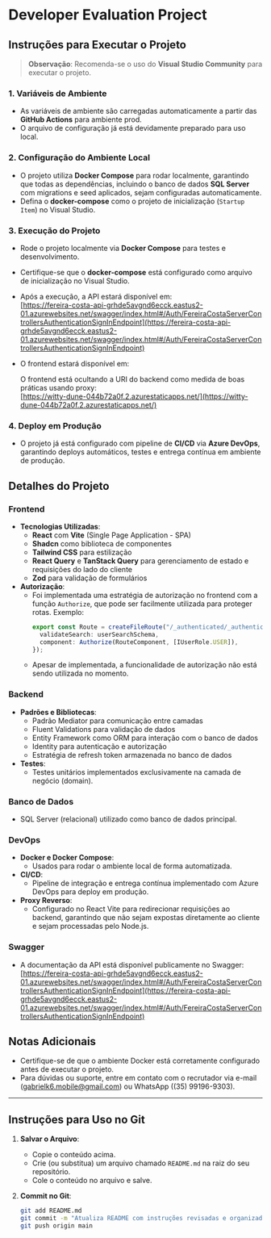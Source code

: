# Developer Evaluation Project

## Instruções para Executar o Projeto

> **Observação**: Recomenda-se o uso do **Visual Studio Community** para executar o projeto.

### 1. Variáveis de Ambiente
- As variáveis de ambiente são carregadas automaticamente a partir das **GitHub Actions** para ambiente prod.
- O arquivo de configuração já está devidamente preparado para uso local.

### 2. Configuração do Ambiente Local
- O projeto utiliza **Docker Compose** para rodar localmente, garantindo que todas as dependências, incluindo o banco de dados **SQL Server** com migrations e seed aplicados, sejam configuradas automaticamente.
- Defina o **docker-compose** como o projeto de inicialização (`Startup Item`) no Visual Studio.

### 3. Execução do Projeto
- Rode o projeto localmente via **Docker Compose** para testes e desenvolvimento.
- Certifique-se que o **docker-compose** está configurado como arquivo de inicialização no Visual Studio.
- Após a execução, a API estará disponível em:  
  [https://fereira-costa-api-grhde5avgnd6ecck.eastus2-01.azurewebsites.net/swagger/index.html#/Auth/FereiraCostaServerControllersAuthenticationSignInEndpoint](https://fereira-costa-api-grhde5avgnd6ecck.eastus2-01.azurewebsites.net/swagger/index.html#/Auth/FereiraCostaServerControllersAuthenticationSignInEndpoint)
- O frontend estará disponível em:  

  O frontend está ocultando a URI do backend como medida de boas práticas usando proxy:  
  [https://witty-dune-044b72a0f.2.azurestaticapps.net/](https://witty-dune-044b72a0f.2.azurestaticapps.net/)

### 4. Deploy em Produção
- O projeto já está configurado com pipeline de **CI/CD** via **Azure DevOps**, garantindo deploys automáticos, testes e entrega contínua em ambiente de produção.

## Detalhes do Projeto

### Frontend
- **Tecnologias Utilizadas**:
  - **React** com **Vite** (Single Page Application - SPA)
  - **Shadcn** como biblioteca de componentes
  - **Tailwind CSS** para estilização
  - **React Query** e **TanStack Query** para gerenciamento de estado e requisições do lado do cliente
  - **Zod** para validação de formulários
- **Autorização**:
  - Foi implementada uma estratégia de autorização no frontend com a função `Authorize`, que pode ser facilmente utilizada para proteger rotas. Exemplo:
    ```typescript
    export const Route = createFileRoute("/_authenticated/_authenticated/users/")({
      validateSearch: userSearchSchema,
      component: Authorize(RouteComponent, [IUserRole.USER]),
    });
    ```
  - Apesar de implementada, a funcionalidade de autorização não está sendo utilizada no momento.

### Backend
- **Padrões e Bibliotecas**:
  - Padrão Mediator para comunicação entre camadas
  - Fluent Validations para validação de dados
  - Entity Framework como ORM para interação com o banco de dados
  - Identity para autenticação e autorização
  - Estratégia de refresh token armazenada no banco de dados
- **Testes**:
  - Testes unitários implementados exclusivamente na camada de negócio (domain).

### Banco de Dados
- SQL Server (relacional) utilizado como banco de dados principal.

### DevOps
- **Docker e Docker Compose**:
  - Usados para rodar o ambiente local de forma automatizada.
- **CI/CD**:
  - Pipeline de integração e entrega contínua implementado com Azure DevOps para deploy em produção.
- **Proxy Reverso**:
  - Configurado no React Vite para redirecionar requisições ao backend, garantindo que não sejam expostas diretamente ao cliente e sejam processadas pelo Node.js.

### Swagger
- A documentação da API está disponível publicamente no Swagger:  
  [https://fereira-costa-api-grhde5avgnd6ecck.eastus2-01.azurewebsites.net/swagger/index.html#/Auth/FereiraCostaServerControllersAuthenticationSignInEndpoint](https://fereira-costa-api-grhde5avgnd6ecck.eastus2-01.azurewebsites.net/swagger/index.html#/Auth/FereiraCostaServerControllersAuthenticationSignInEndpoint)

## Notas Adicionais
- Certifique-se de que o ambiente Docker está corretamente configurado antes de executar o projeto.
- Para dúvidas ou suporte, entre em contato com o recrutador via e-mail (gabrielk6.mobile@gmail.com) ou WhatsApp ((35) 99196-9303).

---

## Instruções para Uso no Git

1. **Salvar o Arquivo**:
   - Copie o conteúdo acima.
   - Crie (ou substitua) um arquivo chamado `README.md` na raiz do seu repositório.
   - Cole o conteúdo no arquivo e salve.

2. **Commit no Git**:
   ```bash
   git add README.md
   git commit -m "Atualiza README com instruções revisadas e organizadas"
   git push origin main
